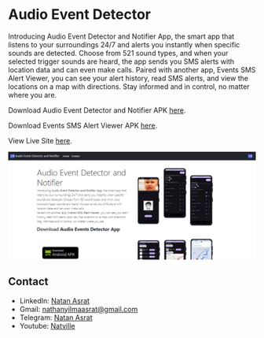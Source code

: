 # Audio Event Detector

Introducing Audio Event Detector and Notifier App, the smart app that listens to your surroundings 24/7 and alerts you instantly when specific sounds are detected. Choose from 521 sound types, and when your selected trigger sounds are heard, the app sends you SMS alerts with location data and can even make calls.
Paired with another app, Events SMS Alert Viewer,  you can see your alert history, read SMS alerts, and view the locations on a map with directions. Stay informed and in control, no matter where you are.

Download Audio Event Detector and Notifier APK [here](/public/audio_event_detector.apk).

Download Events SMS Alert Viewer APK [here](/public/events_sms_alerts_viewer.apk).

View Live Site [here](https://audio-event-detector.vercel.app/).

![Natville Screenshot](/screenshot.jpg)

## Contact
 - LinkedIn: [Natan Asrat](https://linkedin.com/in/natan-asrat)
 - Gmail: nathanyilmaasrat@gmail.com
 - Telegram: [Natan Asrat](https://t.me/fail_your_way_to_success)
 - Youtube: [Natville](https://www.youtube.com/@natvilletutor)
